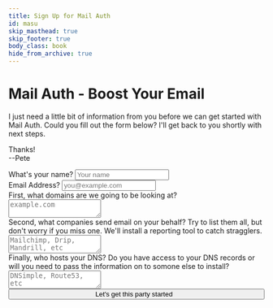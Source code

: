 ```yaml
---
title: Sign Up for Mail Auth
id: masu
skip_masthead: true
skip_footer: true
body_class: book
hide_from_archive: true
---
```


<h1 class="book big center">Mail Auth - Boost Your Email</h1>

I just need a little bit of information from you before we can get started with Mail Auth. Could you fill out the form below? I'll get back to you shortly with next steps.

Thanks!  
--Pete

<div class="sans">
<form role="form" method="post" action="/mail-auth-signup">
  <div class="form-group">
    <label for="your-name">What's your name?</label>
    <input type="text" class="form-control" id="your-name" name="name" placeholder="Your name">
  </div>
  <div class="form-group">
    <label for="email-address">Email Address?</label>
    <input type="email" class="form-control" id="email-address" placeholder="you@example.com" name="email">
  </div>
  <div class="form-group">
    <label>First, what domains are we going to be looking at?</label>
    <textarea class="form-control" rows="2" name="domains" placeholder="example.com"></textarea>
  </div>
  <div class="form-group">
    <label>Second, what companies send email on your behalf? Try to list them all, but don't worry if you miss one. We'll install a reporting tool to catch stragglers.</label>
    <textarea class="form-control" rows="2" name="senders" placeholder="Mailchimp, Drip, Mandrill, etc"></textarea>
  </div>
    <div class="form-group">
    <label>Finally, who hosts your DNS? Do you have access to your DNS records or will you need to pass the information on to somone else to install?</label>
    <textarea class="form-control" rows="2" name="senders" placeholder="DNSimple, Route53, etc"></textarea>
  </div>
  <div style="text-align: center">
    <button type="submit" class="btn btn-xlarge btn-default" style="width: 100%">Let's get this party started<i style="margin-left: 0.75em" class="fa fa-thumbs-up"></i></button>
  </div>
</form>
</div>
